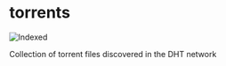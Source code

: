 torrents 
========
![Indexed](https://img.shields.io/badge/indexed-237548-blue)

Collection of torrent files discovered in the DHT network
